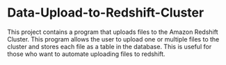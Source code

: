 # Data-Upload-to-Redshift-Cluster
This project contains a program that uploads files to the Amazon Redshift Cluster. This program allows the user to upload one or multiple files to the cluster and stores each file as a table in the database. This is useful for those who want to automate uploading files to redshift. 

